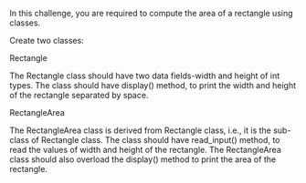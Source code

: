 In this challenge, you are required to compute the area of a rectangle using classes.

Create two classes:

Rectangle

The Rectangle class should have two data fields-width and height of int types. The class should have display() method, to print the width and height of the rectangle separated by space.

RectangleArea

The RectangleArea class is derived from Rectangle class, i.e., it is the sub-class of Rectangle class. The class should have read_input() method, to read the values of width and height of the rectangle. The RectangleArea class should also overload the display() method to print the area  of the rectangle.
